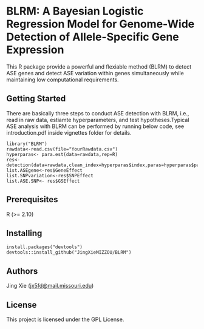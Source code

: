 ﻿# BLRM: A Bayesian Logistic Regression Model for Genome-Wide Detection of Allele-Specific Gene Expression

This R package provide a powerful and flexiable method (BLRM) to detect ASE genes and detect ASE variation within genes simultaneously while maintaining low computational requirements.

## Getting Started
There are basically three steps to conduct ASE detection with BLRM, i.e., read in raw data, estiamte hyperparameters, and test hypotheses.Typical ASE analysis with BLRM can be performed by running below code, see introduction.pdf inside vignettes folder for details.

```
library("BLRM")
rawdata<-read.csv(file="YourRawdata.csv")
hyperparas<- para.est(data=rawdata,rep=R)
res<- detection(data=rawdata,clean_index=hyperparas$index,paras=hyperparas$para,rep=R,fdr=0.05)
list.ASEgene<-res$GeneEffect
list.SNPvariation<-res$SNPEffect
list.ASE.SNP<- res$GSEffect
```

## Prerequisites
R (>= 2.10)

## Installing

```
install.packages("devtools")
devtools::install_github("JingXieMIZZOU/BLRM")
```


## Authors
 Jing Xie (jx5fd@mail.missouri.edu)

## License
This project is licensed under the GPL License.

